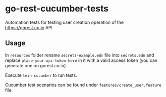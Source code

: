 # go-rest-cucumber-tests

Automation tests for testing user creation operation of the https://gorest.co.in API

## Usage

In `resources` folder rename `secrets-example.edn` file into `secrets.edn` and replace `place-your-api-token-here` in it with a valid access token (you can generate one on gorest.co.in).

Execute `lein cucumber` to run tests.

Cucumber test scenarios can be found under `features/create_user.feature` file.
